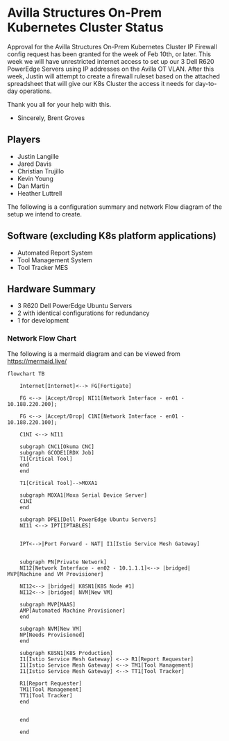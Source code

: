 # Avilla Structures On-Prem Kubernetes Cluster Status

Approval for the Avilla Structures On-Prem Kubernetes Cluster IP Firewall config request has been granted for the week of Feb 10th, or later.  This week we will have unrestricted internet access to set up our 3 Dell R620 PowerEdge Servers using IP addresses on the Avilla OT VLAN. After this week, Justin will attempt to create a firewall ruleset based on the attached spreadsheet that will give our K8s Cluster the access it needs for day-to-day operations. 

Thank you all for your help with this.

- Sincerely,
Brent Groves

## Players

- Justin Langille
- Jared Davis
- Christian Trujillo
- Kevin Young
- Dan Martin
- Heather Luttrell

The following is a configuration summary and network Flow diagram of the setup we intend to create.  

## Software (excluding K8s platform applications)

- Automated Report System
- Tool Management System
- Tool Tracker MES

## Hardware Summary

- 3 R620 Dell PowerEdge Ubuntu Servers
- 2 with identical configurations for redundancy
- 1 for development

### Network Flow Chart

The following is a mermaid diagram and can be viewed from <https://mermaid.live/>

```mermaid
flowchart TB

    Internet[Internet]<--> FG[Fortigate]

    FG <--> |Accept/Drop| NI11[Network Interface - en01 - 10.188.220.200];

    FG <--> |Accept/Drop| C1NI[Network Interface - en01 - 10.188.220.100];

    C1NI <--> NI11

    subgraph CNC1[Okuma CNC]
    subgraph GCODE1[RDX Job]
    T1[Critical Tool]
    end
    end 

    T1[Critical Tool]-->MOXA1

    subgraph MOXA1[Moxa Serial Device Server]
    C1NI
    end

    subgraph DPE1[Dell PowerEdge Ubuntu Servers]
    NI11 <--> IPT[IPTABLES]


    IPT<-->|Port Forward - NAT| I1[Istio Service Mesh Gateway]


    subgraph PN[Private Network]
    NI12[Network Interface - en02 - 10.1.1.1]<--> |bridged| MVP[Machine and VM Provisioner]

    NI12<--> |bridged| K8SN1[K8S Node #1]
    NI12<--> |bridged| NVM[New VM]

    subgraph MVP[MAAS]
    AMP[Automated Machine Provisioner]
    end

    subgraph NVM[New VM]
    NP[Needs Provisioned]
    end

    subgraph K8SN1[K8S Production]
    I1[Istio Service Mesh Gateway] <--> R1[Report Requester]
    I1[Istio Service Mesh Gateway] <--> TM1[Tool Management]
    I1[Istio Service Mesh Gateway] <--> TT1[Tool Tracker]

    R1[Report Requester]
    TM1[Tool Management]
    TT1[Tool Tracker]
    end


    end

    end
    
```